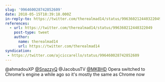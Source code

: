 ```yaml
---
slug: '996460028742852609'
date: 2018-05-15T18:39:18.000Z
in-reply-to: https://twitter.com/therealmad14/status/996360212440322049
references:
  - url: https://twitter.com/therealmad14/status/996360212440322049
    post-type: tweet
    author:
      name: therealmad14
      url: https://twitter.com/therealmad14
syndication:
 - https://twitter.com/ajciccarello/status/996460028742852609
---
```


@ahmadouXP [@SnazzyQ](https://twitter.com/SnazzyQ) @JacobusTV [@MKBHD](https://twitter.com/MKBHD) Opera switched to Chrome's engine a while ago so it's mostly the same as Chrome now
